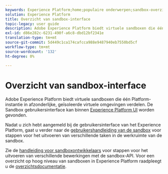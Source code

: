 ```yaml
---
keywords: Experience Platform;home;populaire onderwerpen;sandbox-overzicht
solution: Experience Platform
title: Overzicht van sandbox-interface
topic-legacy: user guide
description: Adobe Experience Platform biedt virtuele sandboxen die één Platform-instantie in afzonderlijke, geïsoleerde virtuele omgevingen verdelen. De sandbox-gebruikersinterface is te vinden in de gebruikersinterface van het Experience Platform.
exl-id: d86e282c-6231-490f-a6c8-dbd12bf2341e
translation-type: tm+mt
source-git-commit: 5d449c1ca174cafcca988e9487940eb7550bd5cf
workflow-type: tm+mt
source-wordcount: '132'
ht-degree: 0%

---
```


# Overzicht van sandbox-interface


Adobe Experience Platform biedt virtuele sandboxen die één Platform-instantie in afzonderlijke, geïsoleerde virtuele omgevingen verdelen. De Sandbox gebruikersinterface kan binnen [Experience Platform UI](https://platform.adobe.com) worden gevonden.

Nadat u zich hebt aangemeld bij de gebruikersinterface van het Experience Platform, gaat u verder naar de [gebruikershandleiding van de sandbox](user-guide.md) voor stappen voor het uitvoeren van verschillende taken in de werkruimte van de sandbox.

Zie de [handleiding voor sandboxontwikkelaars](../api/getting-started.md) voor stappen voor het uitvoeren van verschillende bewerkingen met de sandbox-API. Voor een overzicht op hoog niveau van sandboxen in Experience Platform raadpleegt u de [overzichtsdocumentatie](../home.md).
